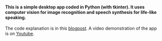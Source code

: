 #### This is a simple desktop app coded in Python (with tkinter). It uses computer vision for image recognition and speech synthesis for life-like speaking.

The code explanation is in this [blogpost](http://cristivlad.com/how-a-computer-can-recognize-an-image-and-tell-you-what-it-sees-desktop-app/).
A video demonstration of the app is on [Youtube](https://www.youtube.com/watch?v=5ZS64xRBQ4U).
